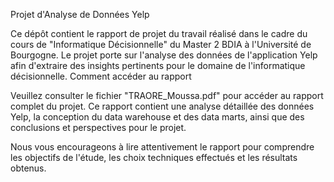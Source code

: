 Projet d'Analyse de Données Yelp

Ce dépôt contient le rapport de projet du travail réalisé dans le cadre du cours de "Informatique Décisionnelle" du Master 2 BDIA à l'Université de Bourgogne. Le projet porte sur l'analyse des données de l'application Yelp afin d'extraire des insights pertinents pour le domaine de l'informatique décisionnelle.
Comment accéder au rapport

Veuillez consulter le fichier "TRAORE_Moussa.pdf" pour accéder au rapport complet du projet. Ce rapport contient une analyse détaillée des données Yelp, la conception du data warehouse et des data marts, ainsi que des conclusions et perspectives pour le projet.

Nous vous encourageons à lire attentivement le rapport pour comprendre les objectifs de l'étude, les choix techniques effectués et les résultats obtenus.
